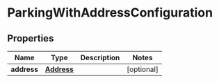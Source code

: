 # ParkingWithAddressConfiguration

## Properties
Name | Type | Description | Notes
------------ | ------------- | ------------- | -------------
**address** | [**Address**](Address.md) |  |  [optional]
